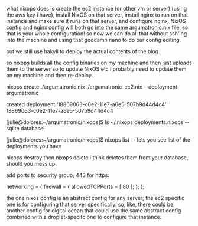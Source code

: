 what nixops does is create the ec2 instance (or other vm or server) (using the aws key i have), install NixOS on that server, install nginx to run on that instance and make sure it runs on that server, and configure nginx. NixOS config and nginx config will both go into the same argumatronic.nix file. so that is your whole configuration! so now we can do all that without ssh'ing into the machine and using that goddamn nano to do our config editing.

but we still use hakyll to deploy the actual contents of the blog

so nixops builds all the config binaries on my machine and then just uploads them to the server so to update NixOS etc i probably need to update them on my machine and then re-deploy.

nixops create ./argumatronic.nix ./argumatronic-ec2.nix --deployment argumatronic

created deployment ‘18869063-c0e2-11e7-a6e5-507b9d44d4c4’
18869063-c0e2-11e7-a6e5-507b9d44d4c4

[julie@dolores:~/argumatronic/nixops]$ ls ~/.nixops
deployments.nixops --sqlite database!

[julie@dolores:~/argumatronic/nixops]$ nixops list -- lets you see list of the deployments you have 

nixops destroy then nixops delete i think deletes them from your database, should you mess up!

add ports to security group; 443 for https:

networking = {
  firewall = {
    allowedTCPPorts = [ 80 ];
  };
};

the one nixos config is an abstract config for any server; the ec2 specific one is for configuring that server specifically. so, like, there could be another config for digital ocean that could use the same abstract config combined with a droplet-specifc one to configure that instance.